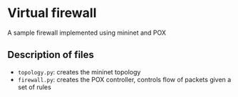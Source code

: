 # Virtual firewall

A sample firewall implemented using mininet and POX

## Description of files

- `topology.py`: creates the mininet topology
- `firewall.py`: creates the POX controller, controls flow of packets given a set of rules
